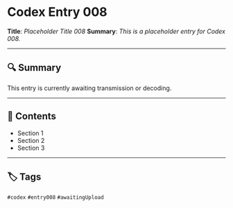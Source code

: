 # Codex Entry 008

**Title**: *Placeholder Title 008*
**Summary**: _This is a placeholder entry for Codex 008._

---

## 🔍 Summary

This entry is currently awaiting transmission or decoding.

---

## 🧠 Contents

- Section 1
- Section 2
- Section 3

---

## 🏷️ Tags

`#codex` `#entry008` `#awaitingUpload`
